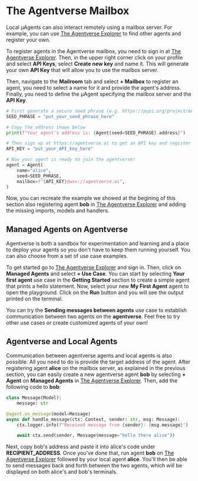# The Agentverse Mailbox

Local μAgents can also interact remotely using a mailbox server. For example, you can use [The Agentverse Explorer](https://agentverse.ai/) to find other agents and register your own.

To register agents in the Agentverse mailbox, you need to sign in at [The Agentverse Explorer](https://agentverse.ai/). Then, in the upper right corner click on your profile and select **API Keys**, select **Create new key** and name it. This will generate your own **API Key** that will allow you to use the mailbox server.

Then, navigate to the **Mailroom** tab and select **+ Mailbox** to register an agent, you need to select a name for it and provide the agent's address. Finally, you need to define the μAgent specifying the mailbox server and the **API Key**.

```py
# First generate a secure seed phrase (e.g. https://pypi.org/project/mnemonic/)
SEED_PHRASE = "put_your_seed_phrase_here"

# Copy the address shown below
print(f"Your agent's address is: {Agent(seed=SEED_PHRASE).address}")

# Then sign up at https://agentverse.ai to get an API key and register your agent
API_KEY = "put_your_API_key_here"

# Now your agent is ready to join the agentverse!
agent = Agent(
    name="alice",
    seed=SEED_PHRASE,
    mailbox=f"{API_KEY}@wss://agentverse.ai",
)
```

Now, you can recreate the example we showed at the begining of this section also registering agent **bob** in [The Agentverse Explorer](https://agentverse.ai/) and adding the missing imports, models and handlers.

## Managed Agents on Agentverse

Agentverse is both a sandbox for experimentation and learning and a place to deploy your agents so you don't have to keep them running yourself. You can also choose from a set of use case examples.

To get started go to [The Agentverse Explorer](https://agentverse.ai/) and sign in. Then, click on **Managed Agents** and select **+ Use Case**. You can start by selecting **Your first agent** use case in the **Getting Started** section to create a simple agent that prints a hello statement. Now, select your new **My First Agent** agent to open the playground. Click on the **Run** button and you will see the output printed on the terminal.

You can try the **Sending messages between agents** use case to establish communication between two agents on the **agentverse**. Feel free to try other use cases or create customized agents of your own! 

## Agentverse and Local Agents

Communication between agentverse agents and local agents is also possible. All you need to do is provide the target address of the agent.
After registering agent **alice** on the mailbox server, as explained in the previous section, you can easily create a new agentverse agent **bob** by selecting **+ Agent** on **Managed Agents** in [The Agentverse Explorer](https://agentverse.ai/). Then, add the following code to **bob**:

```py
class Message(Model):
    message: str

@agent.on_message(model=Message)
async def handle_message(ctx: Context, sender: str, msg: Message):
    ctx.logger.info(f"Received message from {sender}: {msg.message}")

    await ctx.send(sender, Message(message="hello there alice"))
```

Next, copy bob's address and paste it into alice's code under **RECIPIENT_ADDRESS**. Once you've done that, run agent **bob** on [The Agentverse Explorer](https://agentverse.ai/) followed by your local agent **alice**. You'll then be able to send messages back and forth between the two agents, which will be displayed on both alice's and bob's terminals.
